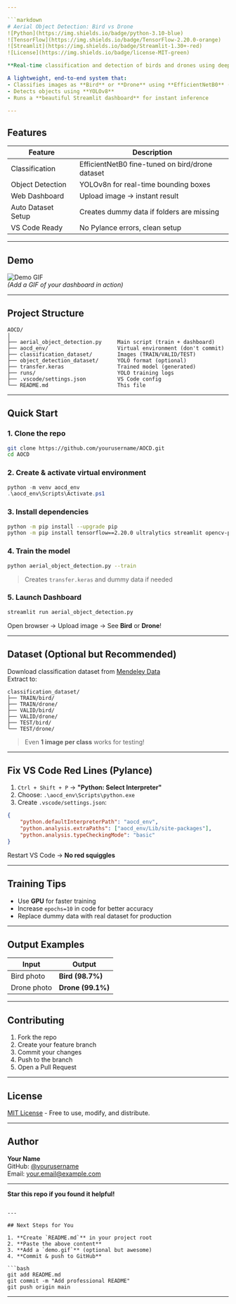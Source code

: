 ```yaml
---

```markdown
# Aerial Object Detection: Bird vs Drone  
![Python](https://img.shields.io/badge/python-3.10-blue)  
![TensorFlow](https://img.shields.io/badge/TensorFlow-2.20.0-orange)  
![Streamlit](https://img.shields.io/badge/Streamlit-1.30+-red)  
![License](https://img.shields.io/badge/license-MIT-green)

**Real-time classification and detection of birds and drones using deep learning.**

A lightweight, end-to-end system that:
- Classifies images as **Bird** or **Drone** using **EfficientNetB0** (Transfer Learning)
- Detects objects using **YOLOv8**
- Runs a **beautiful Streamlit dashboard** for instant inference

---
```


## Features

| Feature | Description |
|-------|-----------|
| Classification | EfficientNetB0 fine-tuned on bird/drone dataset |
| Object Detection | YOLOv8n for real-time bounding boxes |
| Web Dashboard | Upload image → instant result |
| Auto Dataset Setup | Creates dummy data if folders are missing |
| VS Code Ready | No Pylance errors, clean setup |

---

## Demo

![Demo GIF](demo.gif)  
*(Add a GIF of your dashboard in action)*

---

## Project Structure

```
AOCD/
│
├── aerial_object_detection.py     Main script (train + dashboard)
├── aocd_env/                      Virtual environment (don't commit)
├── classification_dataset/        Images (TRAIN/VALID/TEST)
├── object_detection_dataset/      YOLO format (optional)
├── transfer.keras                 Trained model (generated)
├── runs/                          YOLO training logs
├── .vscode/settings.json          VS Code config
└── README.md                      This file
```

---

## Quick Start

### 1. Clone the repo
```bash
git clone https://github.com/yourusername/AOCD.git
cd AOCD
```

### 2. Create & activate virtual environment
```powershell
python -m venv aocd_env
.\aocd_env\Scripts\Activate.ps1
```

### 3. Install dependencies
```bash
python -m pip install --upgrade pip
python -m pip install tensorflow==2.20.0 ultralytics streamlit opencv-python pillow numpy scikit-learn seaborn matplotlib
```

### 4. Train the model
```bash
python aerial_object_detection.py --train
```
> Creates `transfer.keras` and dummy data if needed

### 5. Launch Dashboard
```bash
streamlit run aerial_object_detection.py
```

Open browser → Upload image → See **Bird** or **Drone**!

---

## Dataset (Optional but Recommended)

Download classification dataset from [Mendeley Data](https://data.mendeley.com/datasets/6ghdz52pd7)  
Extract to:
```
classification_dataset/
├── TRAIN/bird/
├── TRAIN/drone/
├── VALID/bird/
├── VALID/drone/
├── TEST/bird/
└── TEST/drone/
```

> Even **1 image per class** works for testing!

---

## Fix VS Code Red Lines (Pylance)

1. `Ctrl + Shift + P` → **"Python: Select Interpreter"**
2. Choose: `.\aocd_env\Scripts\python.exe`
3. Create `.vscode/settings.json`:
```json
{
    "python.defaultInterpreterPath": "aocd_env",
    "python.analysis.extraPaths": ["aocd_env/Lib/site-packages"],
    "python.analysis.typeCheckingMode": "basic"
}
```
Restart VS Code → **No red squiggles**

---

## Training Tips

- Use **GPU** for faster training
- Increase `epochs=10` in code for better accuracy
- Replace dummy data with real dataset for production

---

## Output Examples

| Input | Output |
|------|--------|
| Bird photo | **Bird (98.7%)** |
| Drone photo | **Drone (99.1%)** |

---

## Contributing

1. Fork the repo
2. Create your feature branch
3. Commit your changes
4. Push to the branch
5. Open a Pull Request

---

## License

[MIT License](LICENSE) - Free to use, modify, and distribute.

---

## Author

**Your Name**  
GitHub: [@yourusername](https://github.com/yourusername)  
Email: your.email@example.com

---

**Star this repo if you found it helpful!**
```

---

## Next Steps for You

1. **Create `README.md`** in your project root
2. **Paste the above content**
3. **Add a `demo.gif`** (optional but awesome)
4. **Commit & push to GitHub**

```bash
git add README.md
git commit -m "Add professional README"
git push origin main
```

---
